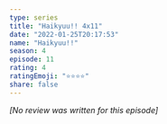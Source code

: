 ```yaml
---
type: series
title: "Haikyuu!! 4x11"
date: "2022-01-25T20:17:53"
name: "Haikyuu!!"
season: 4
episode: 11
rating: 4
ratingEmoji: "⭐️⭐️⭐️⭐️"
share: false
---
```


_[No review was written for this episode]_

